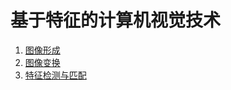 # 基于特征的计算机视觉技术

1. [图像形成](计算机视觉/基于特征的计算机视觉技术/图像形成.md)
2. [图像变换](计算机视觉/基于特征的计算机视觉技术/图像变换.md)
3. [特征检测与匹配](计算机视觉/基于特征的计算机视觉技术/特征检测与匹配.md)